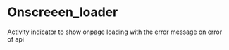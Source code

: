 # Onscreeen_loader
Activity indicator to show onpage loading with the error message on error of api
